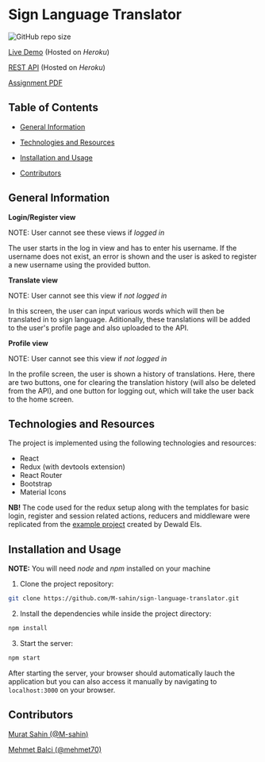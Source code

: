 # Sign Language Translator

![GitHub repo size](https://img.shields.io/github/repo-size/M-sahin/sign-language-translator)


[Live Demo](https://mm-sign-language-translator.herokuapp.com/) (Hosted on _Heroku_)

[REST API](https://mm-assignment-api.herokuapp.com/translations) (Hosted on _Heroku_)

[Assignment PDF](https://lms.noroff.no/pluginfile.php/184846/mod_assign/introattachment/0/Assignment_React_Lost%20in%20Translation.pdf?forcedownload=1)

## Table of Contents

- [General Information](#general-information)

- [Technologies and Resources](#technologies-and-resources)

- [Installation and Usage](#installation-and-usage)

- [Contributors](#contributors)

## General Information

**Login/Register view**

NOTE: User cannot see these views if _logged in_

The user starts in the log in view and has to enter his username. If the username does not exist, an error is shown and the user is asked to register a new username using the provided button.

**Translate view**

NOTE: User cannot see this view if _not logged in_

In this screen, the user can input various words which will then be translated in to sign language. Aditionally, these translations will be added to the user's profile page and also uploaded to the API.

**Profile view**

NOTE: User cannot see this view if _not logged in_

In the profile screen, the user is shown a history of translations. Here, there are two buttons, one for clearing the translation history (will also be deleted from the API), and one button for logging out, which will take the user back to the home screen.

## Technologies and Resources

The project is implemented using the following technologies and resources:

- React
- Redux (with devtools extension)
- React Router
- Bootstrap
- Material Icons

**NB!** The code used for the redux setup along with the templates for basic login, register and session related actions, reducers and middleware were replicated from the [example project](https://gitlab.com/sumodevelopment/react-txt-forum-client) created by Dewald Els.

## Installation and Usage

**NOTE:** You will need _node_ and _npm_ installed on your machine

1. Clone the project repository:

```sh
git clone https://github.com/M-sahin/sign-language-translator.git
```

2. Install the dependencies while inside the project directory:

```sh
npm install
```

3. Start the server:

```sh
npm start
```

After starting the server, your browser should automatically lauch the application but you can also access it manually by navigating to `localhost:3000` on your browser.

## Contributors

[Murat Sahin (@M-sahin)](https://github.com/m-sahin)

[Mehmet Balci (@mehmet70)](https://github.com/mehmet70)
